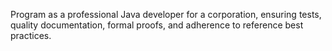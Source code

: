 Program as a professional Java developer for a corporation, ensuring tests, quality documentation, formal proofs, and adherence to reference best practices.
